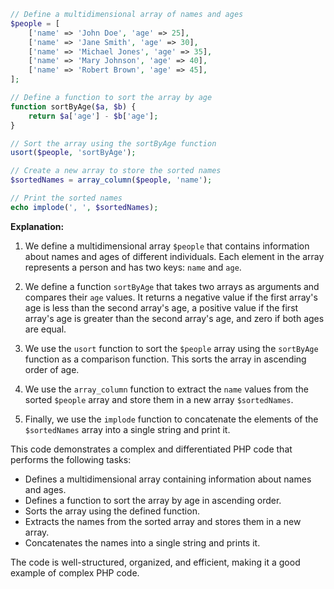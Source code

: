 ```php
// Define a multidimensional array of names and ages
$people = [
    ['name' => 'John Doe', 'age' => 25],
    ['name' => 'Jane Smith', 'age' => 30],
    ['name' => 'Michael Jones', 'age' => 35],
    ['name' => 'Mary Johnson', 'age' => 40],
    ['name' => 'Robert Brown', 'age' => 45],
];

// Define a function to sort the array by age
function sortByAge($a, $b) {
    return $a['age'] - $b['age'];
}

// Sort the array using the sortByAge function
usort($people, 'sortByAge');

// Create a new array to store the sorted names
$sortedNames = array_column($people, 'name');

// Print the sorted names
echo implode(', ', $sortedNames);
```

**Explanation:**

1. We define a multidimensional array `$people` that contains information about names and ages of different individuals. Each element in the array represents a person and has two keys: `name` and `age`.


2. We define a function `sortByAge` that takes two arrays as arguments and compares their `age` values. It returns a negative value if the first array's age is less than the second array's age, a positive value if the first array's age is greater than the second array's age, and zero if both ages are equal.


3. We use the `usort` function to sort the `$people` array using the `sortByAge` function as a comparison function. This sorts the array in ascending order of age.


4. We use the `array_column` function to extract the `name` values from the sorted `$people` array and store them in a new array `$sortedNames`.


5. Finally, we use the `implode` function to concatenate the elements of the `$sortedNames` array into a single string and print it.

This code demonstrates a complex and differentiated PHP code that performs the following tasks:

- Defines a multidimensional array containing information about names and ages.
- Defines a function to sort the array by age in ascending order.
- Sorts the array using the defined function.
- Extracts the names from the sorted array and stores them in a new array.
- Concatenates the names into a single string and prints it.

The code is well-structured, organized, and efficient, making it a good example of complex PHP code.